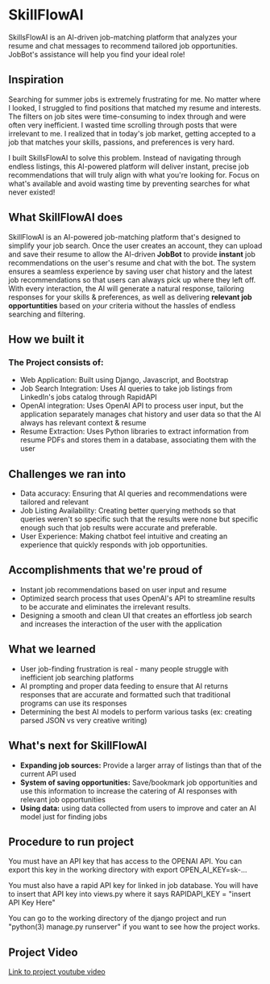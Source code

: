 # SkillFlowAI
SkillsFlowAI is an AI-driven job-matching platform that analyzes your resume and chat messages to recommend tailored job opportunities. JobBot's assistance will help you find your ideal role!

## Inspiration
Searching for summer jobs is extremely frustrating for me. No matter where I looked, I struggled to find positions that matched my resume and interests. The filters on job sites were time-consuming to index through and were often very inefficient. I wasted time scrolling through posts that were irrelevant to me. I realized that in today's job market, getting accepted to a job that matches your skills, passions, and preferences is very hard.

I built SkillsFlowAI to solve this problem. Instead of navigating through endless listings, this AI-powered platform will deliver instant, precise job recommendations that will truly align with what you're looking for. Focus on what's available and avoid wasting time by preventing searches for what never existed!

## What SkillFlowAI does

SkillFlowAI is an AI-powered job-matching platform that's designed to simplify your job search. Once the user creates an account, they can upload and save their resume to allow the AI-driven **JobBot** to provide **instant** job recommendations on the user's resume and chat with the bot. The system ensures a seamless experience by saving user chat history and the latest job recommendations so that users can always pick up where they left off. With every interaction, the AI will generate a natural response, tailoring responses for your skills & preferences, as well as delivering **relevant job opportuntities** based on _your_ criteria without the hassles of endless searching and filtering.

## How we built it
### The Project consists of:
- Web Application: Built using Django, Javascript, and Bootstrap
- Job Search Integration: Uses AI queries to take job listings from LinkedIn's jobs catalog through RapidAPI
- OpenAI integration: Uses OpenAI API to process user input, but the application separately manages chat history and user data so that the AI always has relevant context & resume
- Resume Extraction: Uses Python libraries to extract information from resume PDFs and stores them in a database, associating them with the user

## Challenges we ran into
- Data accuracy: Ensuring that AI queries and recommendations were tailored and relevant
- Job Listing Availability: Creating better querying methods so that queries weren't so specific such that the results were none but specific enough such that job results were accurate and preferable.
- User Experience: Making chatbot feel intuitive and creating an experience that quickly responds with job opportunities.

## Accomplishments that we're proud of
- Instant job recommendations based on user input and resume
- Optimized search process that uses OpenAI's API to streamline results to be accurate and eliminates the irrelevant results.
- Designing a smooth and clean UI that creates an effortless job search and increases the interaction of the user with the application

## What we learned
- User job-finding frustration is real - many people struggle with inefficient job searching platforms
- AI prompting and proper data feeding to ensure that AI returns responses that are accurate and formatted such that traditional programs can use its responses
- Determining the best AI models to perform various tasks (ex: creating parsed JSON vs very creative writing)

## What's next for SkillFlowAI
- **Expanding job sources:** Provide a larger array of listings than that of the current API used
- **System of saving opportunities:** Save/bookmark job opportunities and use this information to increase the catering of AI responses with relevant job opportunities
- **Using data:** using data collected from users to improve and cater an AI model just for finding jobs

## Procedure to run project
You must have an API key that has access to the OPENAI API. You can export this key in the working directory with export OPEN_AI_KEY=sk-...

You must also have a rapid API key for linked in job database. You will have to insert that API key into views.py where it says RAPIDAPI_KEY = "insert API Key Here"

You can go to the working directory of the django project and run "python(3) manage.py runserver" if you want to see how the project works.

## Project Video
[Link to project youtube video](https://youtu.be/6Aq0r1O84kg)
